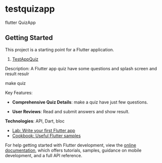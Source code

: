 # testquizapp

flutter QuizApp 
## Getting Started

This project is a starting point for a Flutter application.

1. [TestAppQuiz](https://github.com/mostafa407/TextApp)

Description: A Flutter app quiz have some questions and splash screen and result resulr

make quiz

Key Features:

- **Comprehensive Quiz Details**: make a quiz have just few questions.

- **User Reviews**: Read and submit answers and show result.

**Technologies**: API, Dart, bloc

- [Lab: Write your first Flutter app](https://docs.flutter.dev/get-started/codelab)
- [Cookbook: Useful Flutter samples](https://docs.flutter.dev/cookbook)

For help getting started with Flutter development, view the
[online documentation](https://docs.flutter.dev/), which offers tutorials,
samples, guidance on mobile development, and a full API reference.
